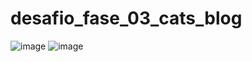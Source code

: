 # desafio_fase_03_cats_blog
![image](https://github.com/KassioMatos89/desafio_fase_03_cats_blog/assets/43148227/29b1a74e-3f54-4d64-8437-194c94ccbf9c)
![image](https://github.com/KassioMatos89/desafio_fase_03_cats_blog/assets/43148227/0b7d36b1-3785-484f-ba56-e0ad4db2cd29)
